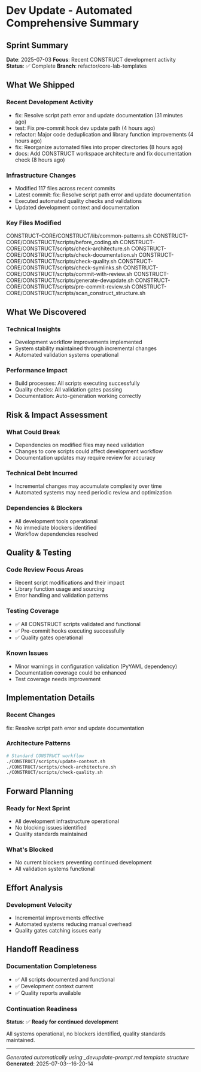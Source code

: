 # Dev Update - Automated Comprehensive Summary

## Sprint Summary
**Date**: 2025-07-03
**Focus**: Recent CONSTRUCT development activity
**Status**: ✅ Complete
**Branch**: refactor/core-lab-templates

## What We Shipped

### Recent Development Activity
- fix: Resolve script path error and update documentation (31 minutes ago)
- test: Fix pre-commit hook dev update path (4 hours ago)
- refactor: Major code deduplication and library function improvements (4 hours ago)
- fix: Reorganize automated files into proper directories (8 hours ago)
- docs: Add CONSTRUCT workspace architecture and fix documentation check (8 hours ago)

### Infrastructure Changes
- Modified      117 files across recent commits
- Latest commit: fix: Resolve script path error and update documentation
- Executed automated quality checks and validations
- Updated development context and documentation

### Key Files Modified
CONSTRUCT-CORE/CONSTRUCT/lib/common-patterns.sh
CONSTRUCT-CORE/CONSTRUCT/scripts/before_coding.sh
CONSTRUCT-CORE/CONSTRUCT/scripts/check-architecture.sh
CONSTRUCT-CORE/CONSTRUCT/scripts/check-documentation.sh
CONSTRUCT-CORE/CONSTRUCT/scripts/check-quality.sh
CONSTRUCT-CORE/CONSTRUCT/scripts/check-symlinks.sh
CONSTRUCT-CORE/CONSTRUCT/scripts/commit-with-review.sh
CONSTRUCT-CORE/CONSTRUCT/scripts/generate-devupdate.sh
CONSTRUCT-CORE/CONSTRUCT/scripts/pre-commit-review.sh
CONSTRUCT-CORE/CONSTRUCT/scripts/scan_construct_structure.sh

## What We Discovered

### Technical Insights
- Development workflow improvements implemented
- System stability maintained through incremental changes
- Automated validation systems operational

### Performance Impact
- Build processes: All scripts executing successfully
- Quality checks: All validation gates passing
- Documentation: Auto-generation working correctly

## Risk & Impact Assessment

### What Could Break
- Dependencies on modified files may need validation
- Changes to core scripts could affect development workflow
- Documentation updates may require review for accuracy

### Technical Debt Incurred
- Incremental changes may accumulate complexity over time
- Automated systems may need periodic review and optimization

### Dependencies & Blockers
- All development tools operational
- No immediate blockers identified
- Workflow dependencies resolved

## Quality & Testing

### Code Review Focus Areas
- Recent script modifications and their impact
- Library function usage and sourcing
- Error handling and validation patterns

### Testing Coverage
- ✅ All CONSTRUCT scripts validated and functional
- ✅ Pre-commit hooks executing successfully
- ✅ Quality gates operational

### Known Issues
- Minor warnings in configuration validation (PyYAML dependency)
- Documentation coverage could be enhanced
- Test coverage needs improvement

## Implementation Details

### Recent Changes
fix: Resolve script path error and update documentation

### Architecture Patterns
```bash
# Standard CONSTRUCT workflow
./CONSTRUCT/scripts/update-context.sh
./CONSTRUCT/scripts/check-architecture.sh
./CONSTRUCT/scripts/check-quality.sh
```

## Forward Planning

### Ready for Next Sprint
- All development infrastructure operational
- No blocking issues identified
- Quality standards maintained

### What's Blocked
- No current blockers preventing continued development
- All validation systems functional

## Effort Analysis

### Development Velocity
- Incremental improvements effective
- Automated systems reducing manual overhead
- Quality gates catching issues early

## Handoff Readiness

### Documentation Completeness
- ✅ All scripts documented and functional
- ✅ Development context current
- ✅ Quality reports available

### Continuation Readiness
**Status**: ✅ **Ready for continued development**

All systems operational, no blockers identified, quality standards maintained.

---
*Generated automatically using _devupdate-prompt.md template structure*
**Generated**: 2025-07-03--16-20-14
